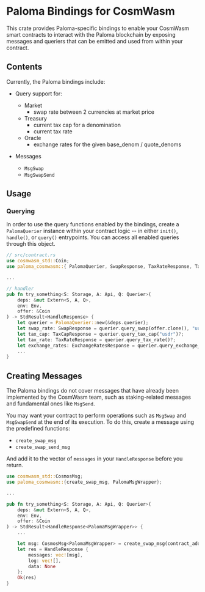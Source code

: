 # Paloma Bindings for CosmWasm

This crate provides Paloma-specific bindings to enable your CosmWasm smart contracts to interact
with the Paloma blockchain by exposing messages and queriers that can be emitted and used from within your contract.

## Contents

Currently, the Paloma bindings include:

- Query support for:
  - Market
    - swap rate between 2 currencies at market price
  - Treasury
    - current tax cap for a denomination
    - current tax rate 
  - Oracle
    - exchange rates for the given base_denom / quote_denoms

- Messages
  - `MsgSwap`
  - `MsgSwapSend`

## Usage

### Querying

In order to use the query functions enabled by the bindings,
create a `PalomaQuerier` instance within your contract logic -- in either `init()`, `handle()`, or `query()` entrypoints.
You can access all enabled queries through this object.

```rust
// src/contract.rs
use cosmwasm_std::Coin;
use paloma_cosmwasm::{ PalomaQuerier, SwapResponse, TaxRateResponse, TaxCapResponse, ExchangeRatesResponse };

...

// handler
pub fn try_something<S: Storage, A: Api, Q: Querier>(
    deps: &mut Extern<S, A, Q>,
    env: Env,
    offer: &Coin
) -> StdResult<HandleResponse> {
    let querier = PalomaQuerier::new(&deps.querier);
    let swap_rate: SwapResponse = querier.query_swap(offer.clone(), "uusd")?;
    let tax_cap: TaxCapResponse = querier.query_tax_cap("usdr")?;
    let tax_rate: TaxRateResponse = querier.query_tax_rate()?;
    let exchange_rates: ExchangeRatesResponse = querier.query_exchange_rates("uusd", vec!["uluna", "ukrw"])?;
    ...
}
```

## Creating Messages

The Paloma bindings do not cover messages that have already been implemented by the CosmWasm team,
such as staking-related messages and fundamental ones like `MsgSend`.

You may want your contract to perform operations such as `MsgSwap` and `MsgSwapSend` at the end of its execution.
To do this, create a message using the predefined functions:

- `create_swap_msg`
- `create_swap_send_msg`

And add it to the vector of `messages` in your `HandleResponse` before you return.

```rust
use cosmwasm_std::CosmosMsg;
use paloma_cosmwasm::{create_swap_msg, PalomaMsgWrapper};

...

pub fn try_something<S: Storage, A: Api, Q: Querier>(
    deps: &mut Extern<S, A, Q>,
    env: Env,
    offer: &Coin
) -> StdResult<HandleResponse<PalomaMsgWrapper>> {
    ...

    let msg: CosmosMsg<PalomaMsgWrapper> = create_swap_msg(contract_addr, offer_coin, ask_denom);
    let res = HandleResponse {
        messages: vec![msg],
        log: vec![],
        data: None
    };
    Ok(res)
}
```

